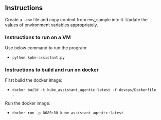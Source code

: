 ## Instructions

Create a ``.env`` file and copy content from env_sample into it. Update the values of environment variables appropriately.

### Instructions to run on a VM

Use below command to run the program:

  - `python kube-assistant.py`


### Instructions to build and run on docker

  First build the docker image:

  - `docker build -t kube_assistant_agentic:latest -f devops/Dockerfile .`
  
  Run the docker image:
  
  - `docker run -p 8080:80 kube_assistant_agentic:latest`
